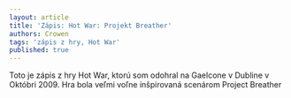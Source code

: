```yaml
---
layout: article
title: 'Zápis: Hot War: Projekt Breather'
authors: Crowen
tags: 'zápis z hry, Hot War'
published: true
---
```


Toto je zápis z hry Hot War, ktorú som odohral na Gaelcone v Dubline
v Októbri 2009. Hra bola veľmi voľne inšpirovaná scenárom Project Breather
